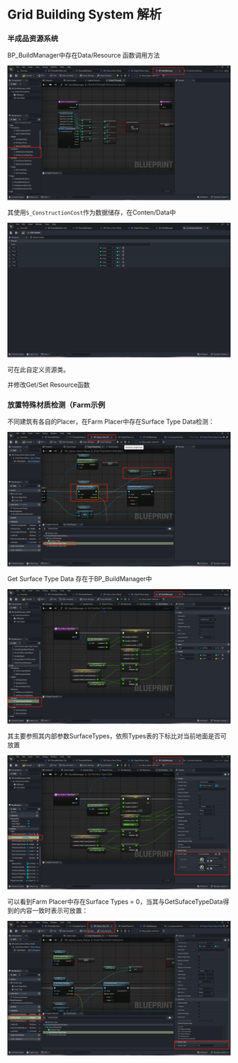 # Grid Building System 解析



### 半成品资源系统

BP_BuildManager中存在Data/Resource 函数调用方法

![image-20240917190233985](GridBuildingNotes.assets/image-20240917190233985.png)

其使用`S_ConstructionCost`作为数据储存，在Conten/Data中

![image-20240917190354939](GridBuildingNotes.assets/image-20240917190354939.png)

可在此自定义资源类。



并修改Get/Set Resource函数



### 放置特殊材质检测（Farm示例

不同建筑有各自的Placer，在Farm Placer中存在Surface Type Data检测：

![image-20240917191019827](GridBuildingNotes.assets/image-20240917191019827.png)

Get Surface Type Data 存在于BP_BuildManager中

![image-20240917191127148](GridBuildingNotes.assets/image-20240917191127148.png)

其主要参照其内部参数SurfaceTypes，依照Types表的下标比对当前地面是否可放置

![image-20240917191234818](GridBuildingNotes.assets/image-20240917191234818.png)

可以看到Farm Placer中存在Surface Types = 0，当其与GetSufaceTypeData得到的内容一致时表示可放置：

![image-20240917191401049](GridBuildingNotes.assets/image-20240917191401049.png)

